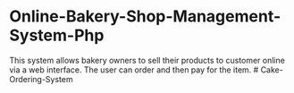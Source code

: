 # Online-Bakery-Shop-Management-System-Php
This system allows bakery owners to sell their products to customer online via a web interface. The user can order and then pay for the item.
#   C a k e - O r d e r i n g - S y s t e m  
 